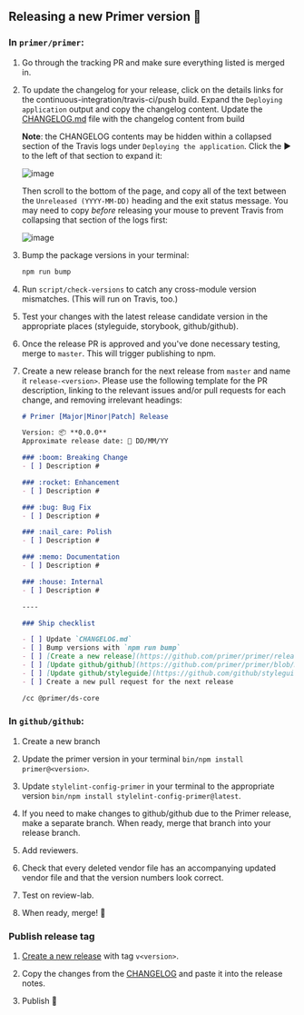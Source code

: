 ## Releasing a new Primer version 🎉


### In `primer/primer`:


1. Go through the tracking PR and make sure everything listed is merged in.

2. To update the changelog for your release, click on the details links for the continuous-integration/travis-ci/push build. Expand the `Deploying application` output and copy the changelog content. Update the [CHANGELOG.md](https://github.com/primer/primer/blob/master/CHANGELOG.md) file with the changelog content from build

    **Note**: the CHANGELOG contents may be hidden within a collapsed section of the Travis logs under `Deploying the application`. Click the ▶ to the left of that section to expand it:
    
   ![image](https://user-images.githubusercontent.com/113896/48871307-0be2eb00-ed99-11e8-97ab-b9119ac4b7d3.png)

    Then scroll to the bottom of the page, and copy all of the text between the `Unreleased (YYYY-MM-DD)` heading and the exit status message. You may need to copy _before_ releasing your mouse to prevent Travis from collapsing that section of the logs first:
    
   ![image](https://user-images.githubusercontent.com/113896/48871298-f7065780-ed98-11e8-9160-c1016d61d042.png)

3. Bump the package versions in your terminal:

   ```sh
   npm run bump
   ```

4. Run `script/check-versions` to catch any cross-module version mismatches. (This will run on Travis, too.)

5. Test your changes with the latest release candidate version in the appropriate places (styleguide, storybook, github/github).

6. Once the release PR is approved and you've done necessary testing, merge to `master`. This will trigger publishing to npm.

7. Create a new release branch for the next release from `master` and name it `release-<version>`. Please use the following template for the PR description, linking to the relevant issues and/or pull requests for each change, and removing irrelevant headings:

    ```md
    # Primer [Major|Minor|Patch] Release

    Version: 📦 **0.0.0**
    Approximate release date: 📆 DD/MM/YY

    ### :boom: Breaking Change
    - [ ] Description #

    ### :rocket: Enhancement
    - [ ] Description #

    ### :bug: Bug Fix
    - [ ] Description #
    
    ### :nail_care: Polish
    - [ ] Description #
    
    ### :memo: Documentation
    - [ ] Description #
    
    ### :house: Internal
    - [ ] Description #

    ----

    ### Ship checklist

    - [ ] Update `CHANGELOG.md`
    - [ ] Bump versions with `npm run bump`
    - [ ] [Create a new release](https://github.com/primer/primer/releases/new)
    - [ ] [Update github/github](https://github.com/primer/primer/blob/master/RELEASING.md#in-githubgithub)
    - [ ] [Update github/styleguide](https://github.com/github/styleguide/#adding-new-content-from-primer)
    - [ ] Create a new pull request for the next release

    /cc @primer/ds-core
    ```


### In `github/github`:

1. Create a new branch

2. Update the primer version in your terminal  `bin/npm install primer@<version>`.

3. Update `stylelint-config-primer` in your terminal to the appropriate version `bin/npm install stylelint-config-primer@latest`.

4. If you need to make changes to github/github due to the Primer release, make a separate branch. When ready, merge that branch into your release branch.

5. Add reviewers.

6. Check that every deleted vendor file has an accompanying updated vendor file and that the version numbers look correct.

7. Test on review-lab.

8. When ready, merge! 🎉


### Publish release tag

1. [Create a new release](https://github.com/primer/primer/releases/new) with tag `v<version>`.

2. Copy the changes from the [CHANGELOG](https://github.com/primer/primer/blob/master/CHANGELOG.md) and paste it into the release notes.

3. Publish 🎉
